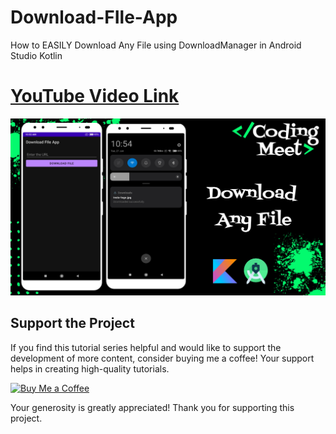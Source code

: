 # Download-FIle-App
How to EASILY Download Any File using DownloadManager in Android Studio Kotlin

# [YouTube Video Link](https://youtu.be/Tf42w5uGfXk)

![App](image/img1.jpg)


## Support the Project

If you find this tutorial series helpful and would like to support the development of more content, consider buying me a coffee! Your support helps in creating high-quality tutorials.

[![Buy Me a Coffee](https://img.shields.io/badge/Buy%20Me%20a%20Coffee-Donate-orange?style=for-the-badge&logo=buy-me-a-coffee)](https://www.buymeacoffee.com/codingmeet)

Your generosity is greatly appreciated! Thank you for supporting this project.
